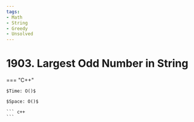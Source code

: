 ```yaml
---
tags:
- Math
- String
- Greedy
- Unsolved
---
```



# 1903. Largest Odd Number in String

=== "C++"

    $Time: O()$

    $Space: O()$

    ``` c++
    ```